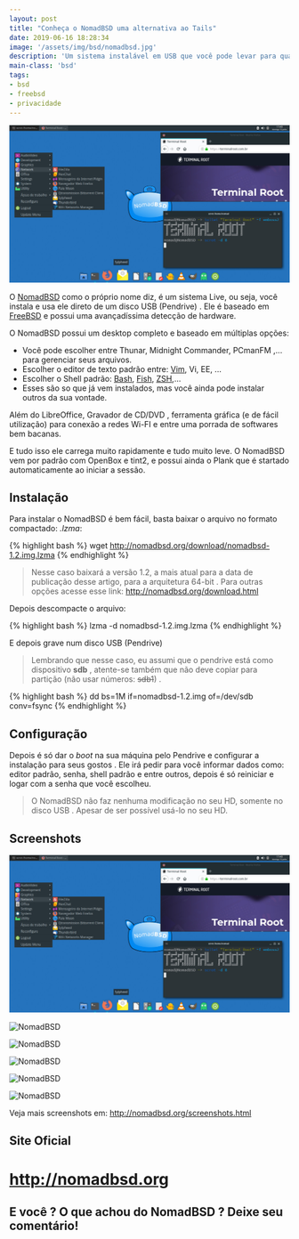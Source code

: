 ```yaml
---
layout: post
title: "Conheça o NomadBSD uma alternativa ao Tails"
date: 2019-06-16 18:28:34
image: '/assets/img/bsd/nomadbsd.jpg'
description: 'Um sistema instalável em USB que você pode levar para qualquer lugar.'
main-class: 'bsd'
tags:
- bsd
- freebsd
- privacidade
---
```


![Conheça o NomadBSD uma alternativa ao TailOS](/assets/img/bsd/nomadbsd.jpg)

O [NomadBSD](http://nomadbsd.org/) como o próprio nome diz, é um sistema Live, ou seja, você instala e usa ele direto de um disco USB (Pendrive) . Ele é baseado em [FreeBSD](https://terminalroot.com.br/2017/09/por-que-freebsd.html) e possui uma avançadíssima detecção de hardware.

O NomadBSD possui um desktop completo e baseado em múltiplas opções:


<script async src="https://pagead2.googlesyndication.com/pagead/js/adsbygoogle.js"></script>

<!-- Informat -->
<ins class="adsbygoogle"
     style="display:block"
     data-ad-client="ca-pub-2838251107855362"
     data-ad-slot="2327980059"
     data-ad-format="auto"
     data-full-width-responsive="true"></ins>

<script>
(adsbygoogle = window.adsbygoogle || []).push({});
</script>


+ Você pode escolher entre Thunar, Midnight Commander, PCmanFM ,... para gerenciar seus arquivos.
+ Escolher o editor de texto padrão entre: [Vim](https://terminalroot.com.br/vim), Vi, EE, ...
+ Escolher o Shell padrão: [Bash](https://terminalroot.com.br/shell), [Fish](https://terminalroot.com.br/2018/01/fish-shell-mais-produtividade-no-seu-shell-script.html), [ZSH](https://terminalroot.com.br/2018/02/como-instalar-e-usar-o-shell-zsh-e-o-oh-my-zsh.html),...
+ Esses são so que já vem instalados, mas você ainda pode instalar outros da sua vontade.

Além do LibreOffice, Gravador de CD/DVD , ferramenta gráfica (e de fácil utilização) para conexão a redes Wi-FI e entre uma porrada de softwares bem bacanas.

E tudo isso ele carrega muito rapidamente e tudo muito leve. O NomadBSD vem por padrão com OpenBox e tint2, e possui ainda o Plank que é startado automaticamente ao iniciar a sessão.

## Instalação

Para instalar o NomadBSD é bem fácil, basta baixar o arquivo no formato compactado: *.lzma*:

{% highlight bash %}
wget http://nomadbsd.org/download/nomadbsd-1.2.img.lzma
{% endhighlight %}

> Nesse caso baixará a versão 1.2, a mais atual para a data de publicação desse artigo, para a arquitetura 64-bit . Para outras opções acesse esse link: <http://nomadbsd.org/download.html>

Depois descompacte o arquivo:

{% highlight bash %}
lzma -d nomadbsd-1.2.img.lzma
{% endhighlight %}

E depois grave num disco USB (Pendrive)

> Lembrando que nesse caso, eu assumi que o pendrive está como dispositivo **sdb** , atente-se também que não deve copiar para partição (não usar números: ~~sdb1~~) .

{% highlight bash %}
dd bs=1M if=nomadbsd-1.2.img of=/dev/sdb conv=fsync
{% endhighlight %}

## Configuração


<script async src="https://pagead2.googlesyndication.com/pagead/js/adsbygoogle.js"></script>

<!-- Informat -->
<ins class="adsbygoogle"
     style="display:block"
     data-ad-client="ca-pub-2838251107855362"
     data-ad-slot="2327980059"
     data-ad-format="auto"
     data-full-width-responsive="true"></ins>

<script>
(adsbygoogle = window.adsbygoogle || []).push({});
</script>


Depois é só dar o *boot* na sua máquina pelo Pendrive e configurar a instalação para seus gostos . Ele irá pedir para você informar dados como: editor padrão, senha, shell padrão  e entre outros, depois é só reiniciar e logar com a senha que você escolheu.

> O NomadBSD não faz nenhuma modificação no seu HD, somente no disco USB . Apesar de ser possível usá-lo no seu HD.

## Screenshots

![NomadBSD](/assets/img/bsd/nomadbsd.jpg)

![NomadBSD](http://nomadbsd.org/screenshots/nomadbsd-1.2-ss1.png)

![NomadBSD](http://nomadbsd.org/screenshots/nomadbsd-1.2-ss2.png)

![NomadBSD](http://nomadbsd.org/screenshots/nomadbsd-1.0.1-ss3.png)

![NomadBSD](http://nomadbsd.org/screenshots/nomadbsd-1.0.1-ss4.png)

![NomadBSD](http://nomadbsd.org/screenshots/nomadbsd-1.0.1-ss6.png)


Veja mais screenshots em: <http://nomadbsd.org/screenshots.html>

## Site Oficial

# <http://nomadbsd.org>


## E você ? O que achou do NomadBSD ? Deixe seu comentário!


<script async src="https://pagead2.googlesyndication.com/pagead/js/adsbygoogle.js"></script>

<!-- Informat -->
<ins class="adsbygoogle"
 style="display:block"
 data-ad-client="ca-pub-2838251107855362"
 data-ad-slot="2327980059"
 data-ad-format="auto"
 data-full-width-responsive="true"></ins>

<script>
(adsbygoogle = window.adsbygoogle || []).push({});
</script>

